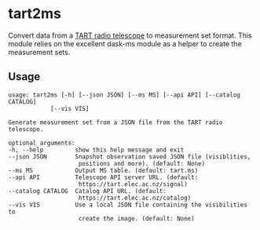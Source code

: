 # tart2ms

Convert data from a [TART radio telescope](https://tart.elec.ac.nz) to measurement set format. This module relies on the excellent dask-ms module as a helper to create the measurement sets. 

## Usage

    usage: tart2ms [-h] [--json JSON] [--ms MS] [--api API] [--catalog CATALOG]
                [--vis VIS]

    Generate measurement set from a JSON file from the TART radio telescope.

    optional arguments:
    -h, --help         show this help message and exit
    --json JSON        Snapshot observation saved JSON file (visiblities,
                        positions and more). (default: None)
    --ms MS            Output MS table. (default: tart.ms)
    --api API          Telescope API server URL. (default:
                        https://tart.elec.ac.nz/signal)
    --catalog CATALOG  Catalog API URL. (default:
                        https://tart.elec.ac.nz/catalog)
    --vis VIS          Use a local JSON file containing the visibilities to
                        create the image. (default: None)

